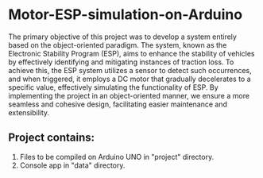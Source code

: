 # Motor-ESP-simulation-on-Arduino

The primary objective of this project was to develop a system entirely based on the object-oriented paradigm. The system, known as the Electronic Stability Program (ESP), aims to enhance the stability of vehicles by effectively identifying and mitigating instances of traction loss. To achieve this, the ESP system utilizes a sensor to detect such occurrences, and when triggered, it employs a DC motor that gradually decelerates to a specific value, effectively simulating the functionality of ESP. By implementing the project in an object-oriented manner, we ensure a more seamless and cohesive design, facilitating easier maintenance and extensibility.


## Project contains:
1. Files to be compiled on Arduino UNO in "project" directory.
2. Console app in "data" directory.


